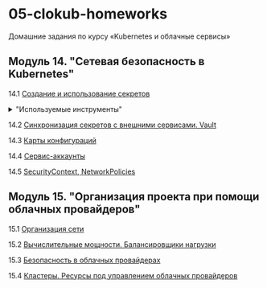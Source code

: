 # 05-clokub-homeworks
Домашние задания по курсу «Kubernetes и облачные сервисы»

## Модуль 14. "Сетевая безопасность в Kubernetes"

14.1 [Создание и использование секретов](https://github.com/zakharovnpa/05-clokub-homeworks/tree/main/14.1-Kubernetes-Secret)

<details>
  <summary> "Используемые инструменты"</summary>
Terraform, Yandex.Cloud, AWS
</details>

14.2 [Синхронизация секретов с внешними сервисами. Vault](https://github.com/zakharovnpa/05-clokub-homeworks/tree/main/14.2-Synchronization-services)

14.3 [Карты конфигураций](https://github.com/zakharovnpa/05-clokub-homeworks/tree/main/14.3-ConfigMap)

14.4 [Сервис-аккаунты](https://github.com/zakharovnpa/05-clokub-homeworks/tree/main/14.4-ServiceAccounts)

14.5 [SecurityContext, NetworkPolicies](https://github.com/zakharovnpa/05-clokub-homeworks/tree/main/14.5-SecurityContext%26NetworkPolicies)

## Модуль 15. "Организация проекта при помощи облачных провайдеров"

15.1 [Организация сети](https://github.com/zakharovnpa/05-clokub-homeworks/tree/main/15.1-Networking)

15.2 [Вычислительные мощности. Балансировщики нагрузки](https://github.com/zakharovnpa/05-clokub-homeworks/tree/main/15.2-Computing%20power%26Load%20balancers)

15.3 [Безопасность в облачных провайдерах](https://github.com/zakharovnpa/05-clokub-homeworks/tree/main/15.3-Security-in-cloud-providers)

15.4 [Кластеры. Ресурсы под управлением облачных провайдеров](https://github.com/zakharovnpa/05-clokub-homeworks/tree/main/15.4-Clusters%26Resources-managed-by-cloud-providers)
